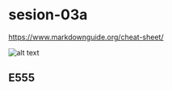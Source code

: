 # sesion-03a

<https://www.markdownguide.org/cheat-sheet/>

![alt text](tme-03a-apunte.png)




## E555


